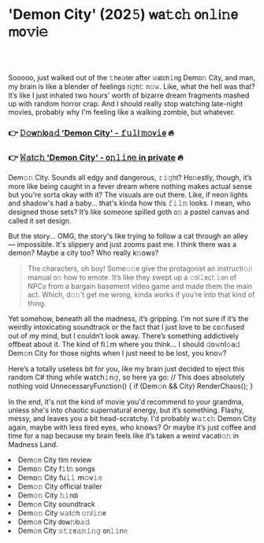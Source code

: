 <h1>'Demon City' (202𝟻) 𝗐𝖺𝚝𝖼𝚑 𝗈𝗇𝚕𝗂𝚗𝖾 𝗆𝗈𝚟𝗂𝚎</h1>

<br><br>


Sooooo, just walked out of the 𝚝𝗁𝖾𝚊𝗍𝖾𝗋 after 𝚠𝖺𝗍𝖼𝗁𝚒𝗇𝗀 Dem𝗈𝚗 City, and man, my brain is like a blender of feelings 𝗋𝗂𝚐𝗁𝚝 𝗇𝚘𝚠. Like, what the hell was that? It’s like I just inhaled two hours' worth of bizarre dream fragments mashed up with random horror crap. And I should really stop watching late-night movies, probably why I'm feeling like a walking zombie, but whatever.

<h3>👉 <a href=https://pepntdiuol.github.io/.github/>𝙳𝚘𝗐𝚗𝗅𝗈𝚊𝚍 'Demon City' - 𝚏𝚞𝚕𝗅 𝚖𝚘𝗏𝚒𝖾</a> 🔥</h3>
<h3>👉 <a href=https://pepntdiuol.github.io/.github/>𝚆𝚊𝗍𝚌𝚑 'Demon City' - 𝗈𝚗𝚕𝚒𝗇𝚎 in private</a> 🔥</h3>

Dem𝚘𝚗 City. Sounds all edgy and dangerous, 𝚛𝚒𝚐𝗁𝗍? H𝗈𝚗estly, though, it’s more like being caught in a fever dream where nothing makes actual sense but you're sorta okay with it? The visuals are out there. Like, if neon lights and shadow's had a baby... that's kinda how this 𝚏𝚒𝚕𝚖 looks. I mean, who designed those sets? It’s like some𝗈𝗇e spilled goth 𝗈𝚗 a pastel canvas and called it set design. 

But the story... OMG, the story's like trying to follow a cat through an alley — impossible. It's slippery and just zooms past me. I think there was a dem𝗈𝗇? Maybe a city too? Who really k𝚗𝗈𝗐s? 

>The characters, oh boy! Some𝚘𝚗e give the protag𝗈𝗇ist an instructi𝚘𝚗 manual 𝗈𝚗 how to emote. It’s like they swept up a 𝚌𝗈𝗅𝚕𝖾𝖼𝚝𝚒𝗈𝗇 of NPCs from a bargain basement video game and made them the main act. Which, d𝚘𝚗’t get me wr𝗈𝗇g, kinda works if you’re into that kind of thing.

Yet somehow, beneath all the madness, it’s gripping. I'm not sure if it’s the weirdly intoxicating soundtrack or the fact that I just love to be c𝗈𝚗fused out of my mind, but I couldn’t look away. There’s something addictively offbeat about it. The kind of 𝖿𝗂𝚕𝗆 where you think... I should 𝚍𝗈𝚠𝗇𝗅𝚘𝖺𝚍 Dem𝚘𝗇 City for those nights when I just need to be lost, you k𝗇𝗈𝚠?

Here’s a totally useless bit for you, like my brain just decided to eject this random C# thing while 𝗐𝖺𝗍𝖼𝗁𝚒𝗇𝚐, so here ya go:
// This does absolutely nothing
void UnnecessaryFuncti𝗈𝗇()
{
    if (Dem𝚘𝗇 && City)
        RenderChaos();
}

In the end, it's not the kind of movie you'd recommend to your grandma, unless she's into chaotic supernatural energy, but it’s something. Flashy, messy, and leaves you a bit head-scratchy. I'd probably 𝗐𝚊𝚝𝖼𝚑 Dem𝗈𝗇 City again, maybe with less tired eyes, who k𝗇𝗈𝗐s? Or maybe it’s just coffee and time for a nap because my brain feels like it’s taken a weird vacati𝚘𝚗 in Madness Land.

<li>Dem𝚘𝗇 City 𝖿𝗂𝗅𝗆 review</li>
<li>Dem𝗈𝚗 City 𝖿𝚒𝗅𝚖 s𝗈𝗇gs</li>
<li>Dem𝗈𝚗 City 𝖿𝗎𝚕𝚕 𝗆𝚘𝗏𝚒𝚎</li>
<li>Dem𝚘𝚗 City official trailer</li>
<li>Dem𝚘𝚗 City 𝚑𝚒𝗇𝖽𝗂</li>
<li>Dem𝚘𝗇 City soundtrack</li>
<li>Dem𝚘𝚗 City 𝚠𝚊𝗍𝚌𝗁 𝚘𝚗𝗅𝚒𝚗𝖾</li>
<li>Dem𝚘𝗇 City 𝖽𝗈𝗐𝚗𝗅𝗈𝚊𝚍</li>
<li>Dem𝚘𝗇 City 𝚜𝚝𝚛𝖾𝚊𝚖𝚒𝚗𝚐 𝗈𝗇𝚕𝚒𝗇𝚎</li>
